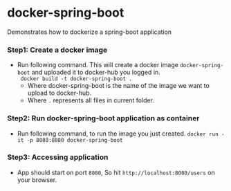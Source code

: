 # docker-spring-boot

Demonstrates how to dockerize a spring-boot application

### Step1: Create a docker image
- Run following command. This will create a docker image `docker-spring-boot` and uploaded it to docker-hub you logged in.   
``` docker build -t docker-spring-boot .```
  - Where docker-spring-boot is the name of the image we want to upload to docker-hub.
  - Where `.` represents all files in current folder.

### Step2: Run docker-spring-boot application as container
- Run following command, to run the image you just created.
  ``` docker run -it -p 8080:8080 docker-spring-boot ```

### Step3: Accessing application
- App should start on port `8080`, So hit `http://localhost:8080/users` on your browser.


